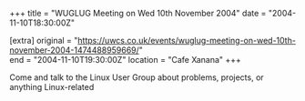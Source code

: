 +++
title = "WUGLUG Meeting on Wed 10th November 2004"
date = "2004-11-10T18:30:00Z"

[extra]
original = "https://uwcs.co.uk/events/wuglug-meeting-on-wed-10th-november-2004-1474488959669/"    
end = "2004-11-10T19:30:00Z"
location = "Cafe Xanana"
+++

Come and talk to the Linux User Group about problems, projects, or anything Linux-related

